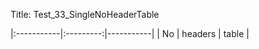 ﻿Title: Test_33_SingleNoHeaderTable

|:-----------|:---------:|-----------|
| No         | headers   | table     |
